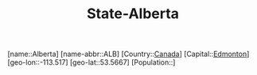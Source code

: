 ﻿---
title: "State-Alberta"
location: [53.5667,-113.517]
type: State
tags:
- geo/State


SpocWebEntityId: 36003
isDeleted: false
confidential: public

---
[name::Alberta]
[name-abbr::ALB]
[Country::[Canada](North-America/Canada.md)]
[Capital::[Edmonton](North-America/Canada/Edmonton.md)]
[geo-lon::-113.517]
[geo-lat::53.5667]
[Population::]

